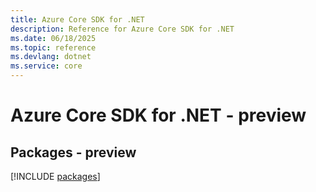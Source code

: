 ```yaml
---
title: Azure Core SDK for .NET
description: Reference for Azure Core SDK for .NET
ms.date: 06/18/2025
ms.topic: reference
ms.devlang: dotnet
ms.service: core
---
```

# Azure Core SDK for .NET - preview
## Packages - preview
[!INCLUDE [packages](core-index.md)]